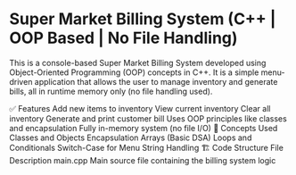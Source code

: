 # Super Market Billing System (C++ | OOP Based | No File Handling)
This is a console-based Super Market Billing System developed using Object-Oriented Programming (OOP) concepts in C++. It is a simple menu-driven application that allows the user to manage inventory and generate bills, all in runtime memory only (no file handling used).

✅ Features
Add new items to inventory
View current inventory
Clear all inventory
Generate and print customer bill
Uses OOP principles like classes and encapsulation
Fully in-memory system (no file I/O)
🧠 Concepts Used
Classes and Objects
Encapsulation
Arrays (Basic DSA)
Loops and Conditionals
Switch-Case for Menu
String Handling
🏗️ Code Structure
File	Description
main.cpp	Main source file containing the billing system logic
